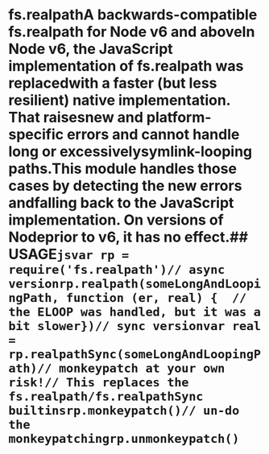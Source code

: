 # fs.realpathA backwards-compatible fs.realpath for Node v6 and aboveIn Node v6, the JavaScript implementation of fs.realpath was replacedwith a faster (but less resilient) native implementation.  That raisesnew and platform-specific errors and cannot handle long or excessivelysymlink-looping paths.This module handles those cases by detecting the new errors andfalling back to the JavaScript implementation.  On versions of Nodeprior to v6, it has no effect.## USAGE```jsvar rp = require('fs.realpath')// async versionrp.realpath(someLongAndLoopingPath, function (er, real) {  // the ELOOP was handled, but it was a bit slower})// sync versionvar real = rp.realpathSync(someLongAndLoopingPath)// monkeypatch at your own risk!// This replaces the fs.realpath/fs.realpathSync builtinsrp.monkeypatch()// un-do the monkeypatchingrp.unmonkeypatch()```
